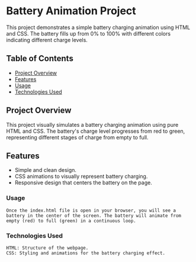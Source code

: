 # Battery Animation Project

This project demonstrates a simple battery charging animation using HTML and CSS. The battery fills up from 0% to 100% with different colors indicating different charge levels.

## Table of Contents

- [Project Overview](#project-overview)
- [Features](#features)
- [Usage](#usage)
- [Technologies Used](#technologies-used)


## Project Overview

This project visually simulates a battery charging animation using pure HTML and CSS. The battery's charge level progresses from red to green, representing different stages of charge from empty to full.

## Features

- Simple and clean design.
- CSS animations to visually represent battery charging.
- Responsive design that centers the battery on the page.


### Usage

    Once the index.html file is open in your browser, you will see a battery in the center of the screen. The battery will animate from empty (red) to full (green) in a continuous loop.

### Technologies Used
    HTML: Structure of the webpage.
    CSS: Styling and animations for the battery charging effect.